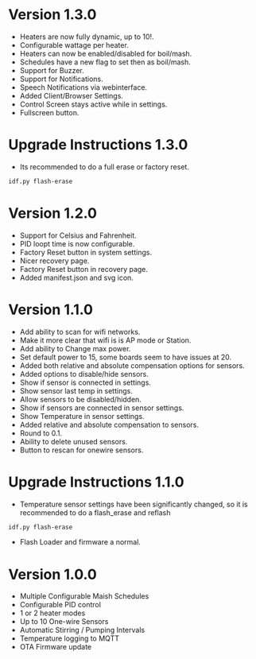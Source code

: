 
# Version 1.3.0
- Heaters are now fully dynamic, up to 10!.
- Configurable wattage per heater.
- Heaters can now be enabled/disabled for boil/mash.
- Schedules have a new flag to set then as boil/mash.
- Support for Buzzer.
- Support for Notifications.
- Speech Notifications via webinterface.
- Added Client/Browser Settings.
- Control Screen stays active while in settings.
- Fullscreen button.

# Upgrade Instructions 1.3.0
- Its recommended to do a full erase or factory reset.

```bash
idf.py flash-erase
``` 

# Version 1.2.0
- Support for Celsius and Fahrenheit.
- PID loopt time is now configurable.
- Factory Reset button in system settings.
- Nicer recovery page.
- Factory Reset button in recovery page.
- Added manifest.json and svg icon.

# Version 1.1.0
- Add ability to scan for wifi networks.
- Make it more clear that wifi is is AP mode or Station.
- Add ability to Change max power.
- Set default power to 15, some boards seem to have issues at 20.
- Added both relative and absolute compensation options for sensors.
- Added options to disable/hide sensors.
- Show if sensor is connected in settings.
- Show sensor last temp in settings.
- Allow sensors to be disabled/hidden.
- Show if sensors are connected in sensor settings.
- Show Temperature in sensor settings.
- Added relative and absolute compensation to sensors.
- Round to 0.1.
- Ability to delete unused sensors.
- Button to rescan for onewire sensors.

# Upgrade Instructions 1.1.0
- Temperature sensor settings have been significantly changed, so it is recommended to do a flash_erase and reflash

```bash
idf.py flash-erase
``` 

- Flash Loader and firmware a normal.


# Version 1.0.0
- Multiple Configurable Maish Schedules
- Configurable PID control
- 1 or 2 heater modes
- Up to 10 One-wire Sensors
- Automatic Stirring / Pumping Intervals
- Temperature logging to MQTT
- OTA Firmware update

